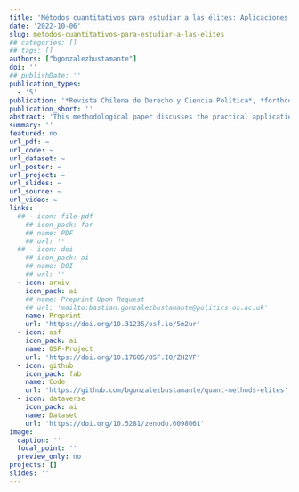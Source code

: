 ```yaml
---
title: 'Métodos cuantitativos para estudiar a las élites: Aplicaciones prácticas, sesgos y potencialidades'
date: '2022-10-06'
slug: metodos-cuantitativos-para-estudiar-a-las-elites
## categories: []
## tags: []
authors: ["bgonzalezbustamante"]
doi: ''
## publishDate: ''
publication_types:
  - '5'
publication: '*Revista Chilena de Derecho y Ciencia Política*, *forthcoming*'
publication_short: ''
abstract: 'This methodological paper discusses the practical applications, advantages and disadvantages of event history or survival analysis compared to classic econometric strategies in social sciences, such as binary logistic regressions. Accordingly, it analyses when the survival approach is suitable compared to logistic models and the risks of working with observational data and potentially biased estimates. To answer both questions, two econometric demonstrations using propensity score matching techniques are carried out in order to analyse the effect of entrepreneurial background and ties on access to and tenure in relevant political positions. For this, we use the Chilean Elite Survey (1990-2010) and a data set of ministers who held office between 1990 and 2014. The findings show that business background has no significant impact on access to relevant positions, however, it is associated with a lower risk of being removed from the cabinet. The econometric demonstrations show that survival analysis is helpful for phenomena involving time intervals, while logistic regressions are pertinent for studying access to positions as long as the sampling is adequate. Significant differences are also evident between models without adjustments or placebos and models with better specifications or fitted after applying the matching algorithm.'
summary: ''
featured: no
url_pdf: ~
url_code: ~
url_dataset: ~
url_poster: ~
url_project: ~
url_slides: ~
url_source: ~
url_video: ~
links:
  ## - icon: file-pdf
    ## icon_pack: far
    ## name: PDF
    ## url: ''
  ## - icon: doi
    ## icon_pack: ai
    ## name: DOI
    ## url: ''
  - icon: arxiv
    icon_pack: ai
    ## name: Preprint Upon Request
    ## url: 'mailto:bastian.gonzalezbustamante@politics.ox.ac.uk'
    name: Preprint
    url: 'https://doi.org/10.31235/osf.io/5m2ur'
  - icon: osf
    icon_pack: ai
    name: OSF-Project
    url: 'https://doi.org/10.17605/OSF.IO/ZH2VF'
  - icon: github
    icon_pack: fab
    name: Code
    url: 'https://github.com/bgonzalezbustamante/quant-methods-elites'
  - icon: dataverse
    icon_pack: ai
    name: Dataset
    url: 'https://doi.org/10.5281/zenodo.6098061'
image:
  caption: ''
  focal_point: ''
  preview_only: no
projects: []
slides: ''
---
```

